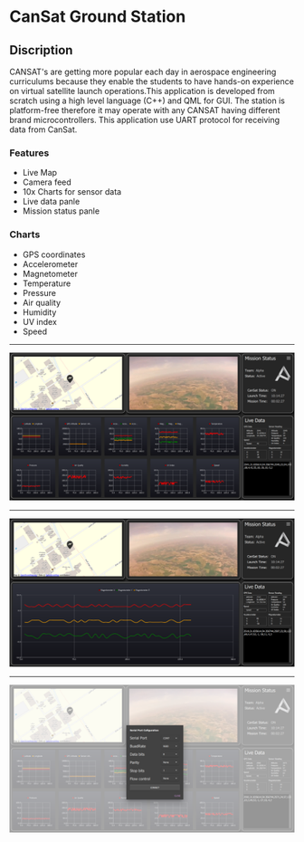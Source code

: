 # CanSat Ground Station
## Discription
CANSAT's are getting more popular each day in aerospace engineering curriculums because they enable the students to have hands-on experience on virtual satellite launch operations.This application is developed from scratch using a high level language (C++) and QML for GUI.
The station is platform-free therefore it may operate with any CANSAT having different brand microcontrollers.
This application use UART protocol for receiving data from CanSat.

### Features
- Live Map
- Camera feed
- 10x Charts for sensor data
- Live data panle
- Mission status panle

### Charts
- GPS coordinates
- Accelerometer 
- Magnetometer
- Temperature
- Pressure
- Air quality
- Humidity
- UV index
- Speed

---

![Tilted](https://github.com/AmirhoseinMasoumi/Cansat-Ground-Station/blob/main/Assets/Images/1.png)

---

![Tilted](https://github.com/AmirhoseinMasoumi/Cansat-Ground-Station/blob/main/Assets/Images/2.png)

---

![Tilted](https://github.com/AmirhoseinMasoumi/Cansat-Ground-Station/blob/main/Assets/Images/3.png)

